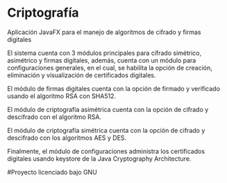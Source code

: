 # Criptografía
Aplicación JavaFX para el manejo de algoritmos de cifrado y firmas digitales

El sistema cuenta con 3 módulos principales para cifrado simétrico, asimétrico y firmas digitales, además, cuenta con un módulo para configuraciones generales, en el cual, se habilita la opción de creación, eliminación y visualización de certificados digitales.

El módulo de firmas digitales cuenta con la opción de firmado y verificado usando el algoritmo RSA con SHA512.

El módulo de criptografía asimétrica cuenta con la opción de cifrado y descifrado con el algoritmo RSA.

El módulo de criptografía simétrica cuenta con la opción de cifrado y descifrado con los algoritmos AES y DES.

Finalmente, el módulo de configuraciones administra los certificados digitales usando keystore de la Java Cryptography Architecture. 


#Proyecto licenciado bajo GNU
